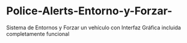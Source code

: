 # Police-Alerts-Entorno-y-Forzar-
Sistema de Entornos y Forzar un vehículo con Interfaz Gráfica incluida completamente funcional
